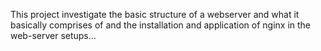 This project investigate the basic structure of a webserver and what it basically comprises of and the installation and application of nginx in the web-server setups...
